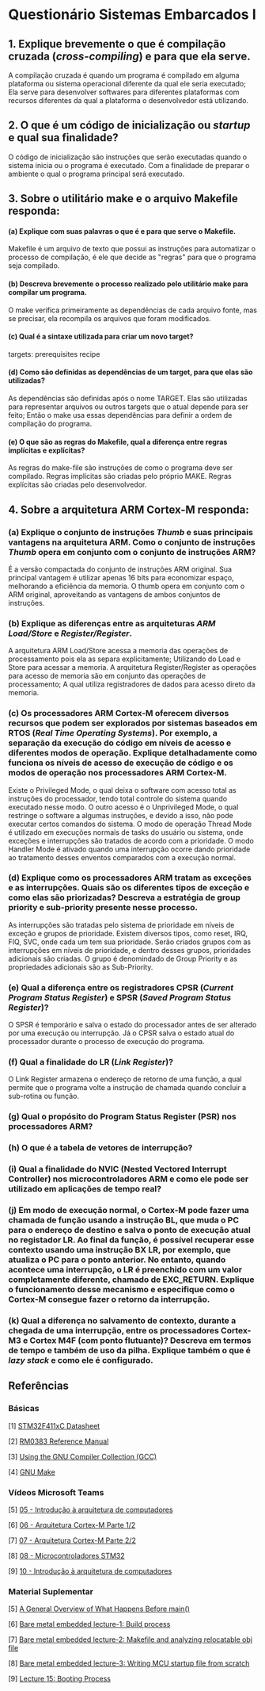 # Questionário Sistemas Embarcados I

## 1. Explique brevemente o que é compilação cruzada (***cross-compiling***) e para que ela serve.
A compilação cruzada é quando um programa é compilado em alguma plataforma ou sistema operacional diferente da qual ele seria executado; Ela serve para desenvolver softwares para diferentes plataformas com recursos diferentes da qual a plataforma o desenvolvedor está utilizando.

## 2. O que é um código de inicialização ou ***startup*** e qual sua finalidade?
O código de inicialização são instruções que serão executadas quando o sistema inicia ou o programa é executado. Com a finalidade de preparar o ambiente o qual o programa principal será executado. 

## 3. Sobre o utilitário **make** e o arquivo **Makefile responda**:

#### (a) Explique com suas palavras o que é e para que serve o **Makefile**.
Makefile é um arquivo de texto que possui as instruções para automatizar o processo de compilação, é ele que decide as "regras" para que o programa seja compilado. 

#### (b) Descreva brevemente o processo realizado pelo utilitário **make** para compilar um programa.
O make verifica primeiramente as dependências de cada arquivo fonte, mas se precisar, ela recompila os arquivos que foram modificados.

#### (c) Qual é a sintaxe utilizada para criar um novo **target**?
targets: prerequisites                                                                                                         recipe                                                                                    

#### (d) Como são definidas as dependências de um **target**, para que elas são utilizadas?
As dependências são definidas após o nome TARGET. Elas são utilizadas para representar arquivos ou outros targets que o atual depende para ser feito; Então o make usa essas dependências para definir a ordem de compilação do programa.

#### (e) O que são as regras do **Makefile**, qual a diferença entre regras implícitas e explícitas?
As regras do make-file são instruções de como o programa deve ser compilado. Regras implícitas são criadas pelo próprio MAKE. Regras explícitas são criadas pelo desenvolvedor.
## 4. Sobre a arquitetura **ARM Cortex-M** responda:

### (a) Explique o conjunto de instruções ***Thumb*** e suas principais vantagens na arquitetura ARM. Como o conjunto de instruções ***Thumb*** opera em conjunto com o conjunto de instruções ARM?
É a versão compactada do conjunto de instruções ARM original. Sua principal vantagem é utilizar apenas 16 bits para economizar espaço, melhorando a eficiência da memoria. O thumb opera em conjunto com o ARM original, aproveitando as vantagens de ambos conjuntos de instruções.

### (b) Explique as diferenças entre as arquiteturas ***ARM Load/Store*** e ***Register/Register***.
A arquitetura ARM Load/Store acessa a memoria das operações de processamento pois ela as separa explicitamente; Utilizando do Load e Store para acessar a memoria. A arquitetura Register/Register as operações para acesso de memoria são em conjunto das operações de processamento; A qual utiliza registradores de dados para acesso direto da memoria.

### (c) Os processadores **ARM Cortex-M** oferecem diversos recursos que podem ser explorados por sistemas baseados em **RTOS** (***Real Time Operating Systems***). Por exemplo, a separação da execução do código em níveis de acesso e diferentes modos de operação. Explique detalhadamente como funciona os níveis de acesso de execução de código e os modos de operação nos processadores **ARM Cortex-M**.
Existe o Privileged Mode, o qual deixa o software com acesso total as instruções do processador, tendo total controle do sistema quando executado nesse modo. O outro acesso é o Unprivileged Mode, o qual restringe o software a algumas instruções, e devido a isso, não pode executar certos comandos do sistema. O modo de operação Thread Mode é utilizado em execuções normais de tasks do usuário ou sistema, onde exceções e interrupções são tratados de acordo com a prioridade. O modo Handler Mode é ativado quando uma interrupção ocorre dando prioridade ao tratamento desses enventos comparados com a execução normal.  

### (d) Explique como os processadores ARM tratam as exceções e as interrupções. Quais são os diferentes tipos de exceção e como elas são priorizadas? Descreva a estratégia de **group priority** e **sub-priority** presente nesse processo.
As interrupções são tratadas pelo sistema de prioridade em níveis de exceção e grupos de prioridade. Existem diversos tipos, como reset, IRQ, FIQ, SVC, onde cada um tem sua prioridade. Serão criados grupos com as interrupções em níveis de prioridade, e dentro desses grupos, prioridades adicionais são criadas. O grupo é denomindado de Group Priority e as propriedades adicionais são as Sub-Priority.

### (e) Qual a diferença entre os registradores **CPSR** (***Current Program Status Register***) e **SPSR** (***Saved Program Status Register***)?
O SPSR é temporário e salva o estado do processador antes de ser alterado por uma execução ou interrupção. Já o CPSR salva o estado atual do processador durante o processo de execução do programa.

### (f) Qual a finalidade do **LR** (***Link Register***)?
O Link Register armazena o endereço de retorno de uma função, a qual permite que o programa volte a instrução de chamada quando concluir a sub-rotina ou função. 

### (g) Qual o propósito do Program Status Register (PSR) nos processadores ARM?

### (h) O que é a tabela de vetores de interrupção?

### (i) Qual a finalidade do NVIC (**Nested Vectored Interrupt Controller**) nos microcontroladores ARM e como ele pode ser utilizado em aplicações de tempo real?

### (j) Em modo de execução normal, o Cortex-M pode fazer uma chamada de função usando a instrução **BL**, que muda o **PC** para o endereço de destino e salva o ponto de execução atual no registador **LR**. Ao final da função, é possível recuperar esse contexto usando uma instrução **BX LR**, por exemplo, que atualiza o **PC** para o ponto anterior. No entanto, quando acontece uma interrupção, o **LR** é preenchido com um valor completamente  diferente,  chamado  de  **EXC_RETURN**.  Explique  o  funcionamento  desse  mecanismo  e especifique como o **Cortex-M** consegue fazer o retorno da interrupção. 

### (k) Qual  a  diferença  no  salvamento  de  contexto,  durante  a  chegada  de  uma  interrupção,  entre  os processadores Cortex-M3 e Cortex M4F (com ponto flutuante)? Descreva em termos de tempo e também de uso da pilha. Explique também o que é ***lazy stack*** e como ele é configurado. 


## Referências

### Básicas

[1] [STM32F411xC Datasheet](https://www.st.com/resource/en/datasheet/stm32f411ce.pdf)

[2] [RM0383 Reference Manual](https://www.st.com/resource/en/reference_manual/rm0383-stm32f411xce-advanced-armbased-32bit-mcus-stmicroelectronics.pdf)

[3] [Using the GNU Compiler Collection (GCC)](https://gcc.gnu.org/onlinedocs/gcc/index.html)

[4] [GNU Make](https://www.gnu.org/software/make/manual/html_node/index.html)

### Vídeos Microsoft Teams

[5] [05 - Introdução à arquitetura de computadores](https://web.microsoftstream.com/embed/channel/f6b3a0de-e6f3-4652-b2d5-f1164032498a?app=microsoftteams&sort=undefined&l=pt-br#)

[6] [06 - Arquitetura Cortex-M Parte 1/2](https://web.microsoftstream.com/embed/channel/f6b3a0de-e6f3-4652-b2d5-f1164032498a?app=microsoftteams&sort=undefined&l=pt-br#)

[7] [07 - Arquitetura Cortex-M Parte 2/2](https://web.microsoftstream.com/embed/channel/f6b3a0de-e6f3-4652-b2d5-f1164032498a?app=microsoftteams&sort=undefined&l=pt-br#)

[8] [08 - Microcontroladores STM32](https://web.microsoftstream.com/embed/channel/f6b3a0de-e6f3-4652-b2d5-f1164032498a?app=microsoftteams&sort=undefined&l=pt-br#)

[9] [10 - Introdução à arquitetura de computadores](https://web.microsoftstream.com/embed/channel/f6b3a0de-e6f3-4652-b2d5-f1164032498a?app=microsoftteams&sort=undefined&l=pt-br#)

### Material Suplementar

[5] [A General Overview of What Happens Before main()](https://embeddedartistry.com/blog/2019/04/08/a-general-overview-of-what-happens-before-main/)
 
[6] [Bare metal embedded lecture-1: Build process](https://youtu.be/qWqlkCLmZoE?si=mn5yDnJYudQ1PpZH)
 
[7] [Bare metal embedded lecture-2: Makefile and analyzing relocatable obj file](https://youtu.be/Bsq6P1B8JqI?si=yuNLPj3JQ-2IT1yo)
 
[8] [Bare metal embedded lecture-3: Writing MCU startup file from scratch](https://youtu.be/2Hm8eEHsgls?si=c27MpZ47ApiMSwHR)
 
[9] [Lecture 15: Booting Process](https://youtu.be/3brOzLJmeek?si=MsHRUEJP8zofjwJQ)
